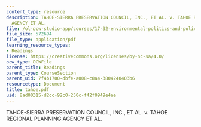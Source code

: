 ```yaml
---
content_type: resource
description: TAHOE-SIERRA PRESERVATION COUNCIL, INC., ET AL. v. TAHOE REGIONAL PLANNING
  AGENCY ET AL.
file: /ol-ocw-studio-app/courses/17-32-environmental-politics-and-policy-spring-2003/8ad00315d2cc92c0250cf42f0949e4ae_tahoe.pdf
file_size: 572694
file_type: application/pdf
learning_resource_types:
- Readings
license: https://creativecommons.org/licenses/by-nc-sa/4.0/
ocw_type: OCWFile
parent_title: Readings
parent_type: CourseSection
parent_uid: 7f4b1700-dbfe-a008-c8a4-3804240403b6
resourcetype: Document
title: tahoe.pdf
uid: 8ad00315-d2cc-92c0-250c-f42f0949e4ae
---
```

TAHOE-SIERRA PRESERVATION COUNCIL, INC., ET AL. v. TAHOE REGIONAL PLANNING AGENCY ET AL.